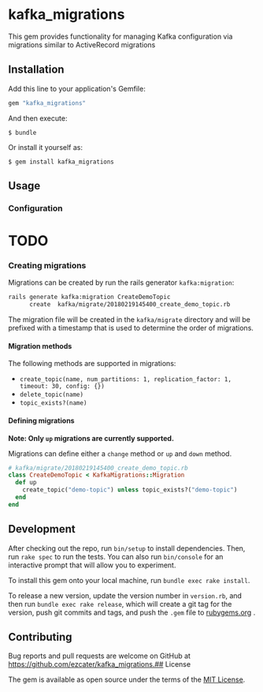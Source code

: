# kafka_migrations

This gem provides functionality for managing Kafka configuration via migrations
similar to ActiveRecord migrations

## Installation

Add this line to your application's Gemfile:

```ruby
gem "kafka_migrations"
```

And then execute:

    $ bundle

Or install it yourself as:

    $ gem install kafka_migrations

## Usage

### Configuration

# TODO

### Creating migrations

Migrations can be created by run the rails generator `kafka:migration`:

```bash
rails generate kafka:migration CreateDemoTopic
      create  kafka/migrate/20180219145400_create_demo_topic.rb
```

The migration file will be created in the `kafka/migrate` directory and will be
prefixed with a timestamp that is used to determine the order of migrations.

#### Migration methods

The following methods are supported in migrations:

* `create_topic(name, num_partitions: 1, replication_factor: 1, timeout: 30, config: {})`
* `delete_topic(name)`
* `topic_exists?(name)`

#### Defining migrations

**Note: Only `up` migrations are currently supported.**

Migrations can define either a `change` method or `up` and `down` method.

```ruby
# kafka/migrate/20180219145400_create_demo_topic.rb
class CreateDemoTopic < KafkaMigrations::Migration
  def up
    create_topic("demo-topic") unless topic_exists?("demo-topic")
  end 
end
```

## Development

After checking out the repo, run `bin/setup` to install dependencies. Then,
run `rake spec` to run the tests. You can also run `bin/console` for an
interactive prompt that will allow you to experiment.

To install this gem onto your local machine, run `bundle exec rake install`. 

To release a new version, update the version number in `version.rb`, and then
run `bundle exec rake release`, which will create a git tag for the version,
push git commits and tags, and push the `.gem` file to
[rubygems.org](https://rubygems.org)
.

## Contributing

Bug reports and pull requests are welcome on GitHub at
https://github.com/ezcater/kafka_migrations.## License

The gem is available as open source under the terms of the
[MIT License](http://opensource.org/licenses/MIT).

